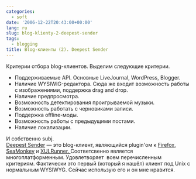 ```yaml
---
categories:
  - soft
date: '2006-12-22T20:43:00+00:00'
lang: ru
slug: blog-klienty-2-deepest-sender
tags:
  - blogging
title: Blog-клиенты (2). Deepest Sender
---
```




Критерии отбора blog-клиентов. Выделим следующие критерии. 

<!--more-->

  * Поддерживаемые API. Основные LiveJournal, WordPress, Blogger.
  * Наличие WYSIWIG-редактора. Сюда же входит возможность работы с изображениями, поддержка drag and drop.
  * Наличие предпросмотра.
  * Возможность детектирования проигрываемой музыки.
  * Возможность работать с черновиками записи.
  * Поддержка offline-моды.
  * Возможность работы с предыдущими постами.
  * Наличие локализации.

И собственно subj.  
[Deepest Sender](http://deepestsender.mozdev.org) — это blog-клиент, являющийся plugin'ом к [Firefox](http://www.mozilla.org/products/firefox/), [SeaMonkey](http://www.mozilla.org/projects/seamonkey/) и [XULRunner. ](http://developer.mozilla.org/en/docs/XULRunner)Соответсвенно является многоплатформенным. Удовлетворяет  всем перечисленным критериям. Фактически это первый (который я нашёл) клиент под Unix с нормальным WYSIWYG. Сейчас использую его и он мне нравится.